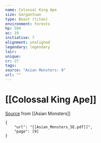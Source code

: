 ```yaml
---
name: Colossal King Ape
size: Gargantuan
type: Beast (titan)
environment: forests
hp: 594
ac: 19
initiative: 7
alignment: unaligned
legendary: legendary
lair: 
unique: 
cr: 27
tags: 
source: "Asian Monsters: 9"
url: ""
---
```

# [[Colossal King Ape]]

[Source](zotero://open-pdf/library/items/2YJ39RUI?page=9) from [[Asian Monsters]]

```pdf
{
	"url": "[[Asian_Monsters_5E.pdf]]",
	"page": [9]
}
```

